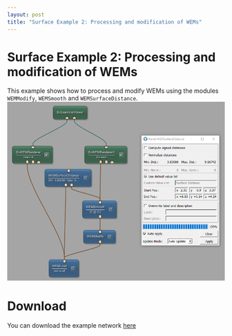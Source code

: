 ```yaml
---
layout: post
title: "Surface Example 2: Processing and modification of WEMs"
---
```


# Surface Example 2: Processing and modification of WEMs
This example shows how to process and modify WEMs using the modules `WEMModify`, `WEMSmooth` and `WEMSurfaceDistance`.
![Screenshot](/examples/data_objects/surface_objects/example2/DO7_03.png)

# Download
You can download the example network [here](/examples/data_objects/surface_objects/example2/SurfaceExample2.mlab)
